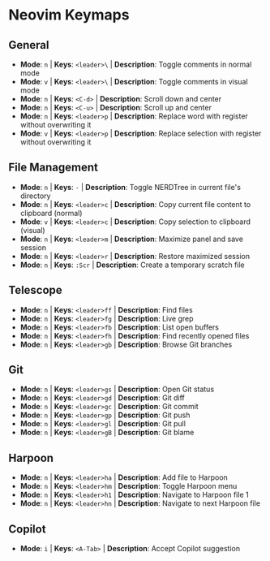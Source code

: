 # Neovim Keymaps

## General

- **Mode**: `n` | **Keys**: `<leader>\` | **Description**: Toggle comments in normal mode
- **Mode**: `v` | **Keys**: `<leader>\` | **Description**: Toggle comments in visual mode
- **Mode**: `n` | **Keys**: `<C-d>` | **Description**: Scroll down and center
- **Mode**: `n` | **Keys**: `<C-u>` | **Description**: Scroll up and center
- **Mode**: `n` | **Keys**: `<leader>p` | **Description**: Replace word with register without overwriting it
- **Mode**: `v` | **Keys**: `<leader>p` | **Description**: Replace selection with register without overwriting it

## File Management

- **Mode**: `n` | **Keys**: `-` | **Description**: Toggle NERDTree in current file's directory
- **Mode**: `n` | **Keys**: `<leader>c` | **Description**: Copy current file content to clipboard (normal)
- **Mode**: `v` | **Keys**: `<leader>c` | **Description**: Copy selection to clipboard (visual)
- **Mode**: `n` | **Keys**: `<leader>m` | **Description**: Maximize panel and save session
- **Mode**: `n` | **Keys**: `<leader>r` | **Description**: Restore maximized session
- **Mode**: `n` | **Keys**: `:Scr` | **Description**: Create a temporary scratch file

## Telescope

- **Mode**: `n` | **Keys**: `<leader>ff` | **Description**: Find files
- **Mode**: `n` | **Keys**: `<leader>fg` | **Description**: Live grep
- **Mode**: `n` | **Keys**: `<leader>fb` | **Description**: List open buffers
- **Mode**: `n` | **Keys**: `<leader>fh` | **Description**: Find recently opened files
- **Mode**: `n` | **Keys**: `<leader>gb` | **Description**: Browse Git branches

## Git

- **Mode**: `n` | **Keys**: `<leader>gs` | **Description**: Open Git status
- **Mode**: `n` | **Keys**: `<leader>gd` | **Description**: Git diff
- **Mode**: `n` | **Keys**: `<leader>gc` | **Description**: Git commit
- **Mode**: `n` | **Keys**: `<leader>gp` | **Description**: Git push
- **Mode**: `n` | **Keys**: `<leader>gl` | **Description**: Git pull
- **Mode**: `n` | **Keys**: `<leader>gB` | **Description**: Git blame

## Harpoon

- **Mode**: `n` | **Keys**: `<leader>ha` | **Description**: Add file to Harpoon
- **Mode**: `n` | **Keys**: `<leader>hm` | **Description**: Toggle Harpoon menu
- **Mode**: `n` | **Keys**: `<leader>h1` | **Description**: Navigate to Harpoon file 1
- **Mode**: `n` | **Keys**: `<leader>hn` | **Description**: Navigate to next Harpoon file

## Copilot

- **Mode**: `i` | **Keys**: `<A-Tab>` | **Description**: Accept Copilot suggestion

